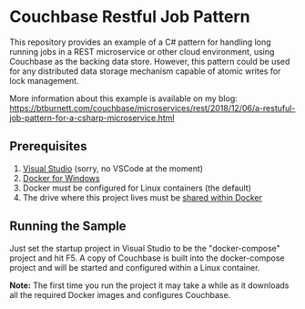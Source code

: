 # Couchbase Restful Job Pattern

This repository provides an example of a C# pattern for handling long running jobs in a REST microservice or other cloud environment, using Couchbase as the backing data store. However, this pattern could be used for any distributed data storage mechanism capable of atomic writes for lock management.

More information about this example is available on my blog: https://btburnett.com/couchbase/microservices/rest/2018/12/06/a-restuful-job-pattern-for-a-csharp-microservice.html

## Prerequisites

1. [Visual Studio](https://visualstudio.microsoft.com/) (sorry, no VSCode at the moment)
2. [Docker for Windows](https://docs.docker.com/docker-for-windows/install/)
3. Docker must be configured for Linux containers (the default)
4. The drive where this project lives must be [shared within Docker](https://docs.docker.com/docker-for-windows/#shared-drives)

## Running the Sample

Just set the startup project in Visual Studio to be the "docker-compose" project and hit F5. A copy of Couchbase is built into the docker-compose project and will be started and configured within a Linux container.

**Note:** The first time you run the project it may take a while as it downloads all the required Docker images and configures Couchbase.